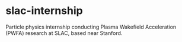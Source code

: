 # slac-internship
Particle physics internship conducting Plasma Wakefield Acceleration (PWFA) research at SLAC, based near Stanford.
